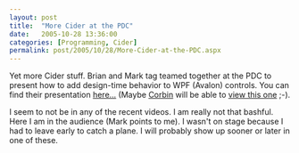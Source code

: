 ```yaml
---
layout: post
title:  "More Cider at the PDC"
date:   2005-10-28 13:36:00
categories: [Programming, Cider]
permalink: post/2005/10/28/More-Cider-at-the-PDC.aspx
---
```

Yet more Cider stuff. Brian and Mark tag teamed together at the PDC to
present how to add design-time behavior to WPF (Avalon) controls. You can find
their presentation
<a href="http://microsoft.sitestream.com/PDC05/TLN/TLN319_files/Default.htm#nopreload=1&amp;autostart=1">
here...</a> (Maybe <a href="http://www.corbinstreehouse.com/blog">Corbin</a>
will be able to
<a href="http://www.removingalldoubt.com/commentview.aspx/f63c1229-365e-4fba-9765-d21d6a18f9b9">
view this one</a> ;-).

<p>I seem to not be in any of the recent videos. I am really not that bashful.
Here I am in the audience (Mark points to me). I wasn't on stage because I had
to leave early to catch a plane. I will probably show up sooner or later in one
of these.</p>
